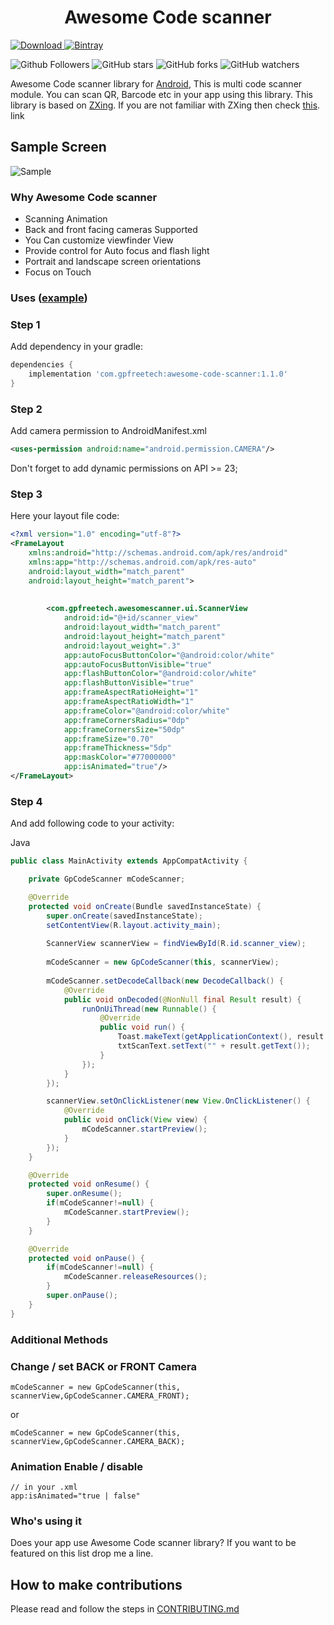 <h1 align="center">Awesome Code scanner </h1>

[ ![Download](https://api.bintray.com/packages/gpfreetech/AwesomeCodeScanner/AwesomeCodeScanner/images/download.svg?version=1.1) ](https://bintray.com/gpfreetech/AwesomeCodeScanner/AwesomeCodeScanner/1.1/link)
[ ![Bintray](https://img.shields.io/badge/Bintray-v1.1-red) ](https://bintray.com/gpfreetech/AwesomeCodeScanner/AwesomeCodeScanner/1.1/link)


![Github Followers](https://img.shields.io/github/followers/govindapaliwal?label=Follow&style=social)
![GitHub stars](https://img.shields.io/github/stars/govindapaliwal/AwesomeCodeScanner?style=social)
![GitHub forks](https://img.shields.io/github/forks/govindapaliwal/AwesomeCodeScanner?style=social)
![GitHub watchers](https://img.shields.io/github/watchers/govindapaliwal/AwesomeCodeScanner?style=social)


Awesome Code scanner library for [Android](https://developer.android.com), 
This is multi code scanner module. You can scan QR, Barcode etc in your app using this library.
This library is based on [ZXing](https://github.com/zxing/zxing). If you are not familiar with ZXing then check [this](https://github.com/zxing/zxing). link 

Sample Screen
------
![Sample][image_sample]

### Why Awesome Code scanner
* Scanning Animation 
* Back and front facing cameras Supported
* You Can customize viewfinder View
* Provide control for Auto focus and flash light 
* Portrait and landscape screen orientations
* Focus on Touch

### Uses ([example](https://github.com))
### Step 1
Add dependency in your gradle:
```gradle
dependencies {
    implementation 'com.gpfreetech:awesome-code-scanner:1.1.0'
}
```
### Step 2
Add camera permission to AndroidManifest.xml
```xml
<uses-permission android:name="android.permission.CAMERA"/>
```
Don't forget to add dynamic permissions on API >= 23;

### Step 3
Here your layout file code:
```xml
<?xml version="1.0" encoding="utf-8"?>
<FrameLayout
    xmlns:android="http://schemas.android.com/apk/res/android"
    xmlns:app="http://schemas.android.com/apk/res-auto"
    android:layout_width="match_parent"
    android:layout_height="match_parent">
    
        
        <com.gpfreetech.awesomescanner.ui.ScannerView
            android:id="@+id/scanner_view"
            android:layout_width="match_parent"
            android:layout_height="match_parent"
            android:layout_weight=".3"
            app:autoFocusButtonColor="@android:color/white"
            app:autoFocusButtonVisible="true"
            app:flashButtonColor="@android:color/white"
            app:flashButtonVisible="true"
            app:frameAspectRatioHeight="1"
            app:frameAspectRatioWidth="1"
            app:frameColor="@android:color/white"
            app:frameCornersRadius="0dp"
            app:frameCornersSize="50dp"
            app:frameSize="0.70"
            app:frameThickness="5dp"
            app:maskColor="#77000000"
            app:isAnimated="true"/>
</FrameLayout>
```
### Step 4
And add following code to your activity:


Java
```java
public class MainActivity extends AppCompatActivity {

    private GpCodeScanner mCodeScanner;

    @Override
    protected void onCreate(Bundle savedInstanceState) {
        super.onCreate(savedInstanceState);
        setContentView(R.layout.activity_main);
        
        ScannerView scannerView = findViewById(R.id.scanner_view);
        
        mCodeScanner = new GpCodeScanner(this, scannerView);
        
        mCodeScanner.setDecodeCallback(new DecodeCallback() {
            @Override
            public void onDecoded(@NonNull final Result result) {
                runOnUiThread(new Runnable() {
                    @Override
                    public void run() {
                        Toast.makeText(getApplicationContext(), result.getText(), Toast.LENGTH_SHORT).show();
                        txtScanText.setText("" + result.getText());
                    }
                });
            }
        });

        scannerView.setOnClickListener(new View.OnClickListener() {
            @Override
            public void onClick(View view) {
                mCodeScanner.startPreview();
            }
        });
    }

    @Override
    protected void onResume() {
        super.onResume();
        if(mCodeScanner!=null) {
            mCodeScanner.startPreview();
        }
    }

    @Override
    protected void onPause() {
        if(mCodeScanner!=null) {
            mCodeScanner.releaseResources();
        }
        super.onPause();
    }
}
```
### Additional Methods

### Change / set BACK or FRONT Camera
```
mCodeScanner = new GpCodeScanner(this, scannerView,GpCodeScanner.CAMERA_FRONT);
```
or
```
mCodeScanner = new GpCodeScanner(this, scannerView,GpCodeScanner.CAMERA_BACK);
```
### Animation Enable / disable
```
// in your .xml 
app:isAnimated="true | false"
```

### Who's using it
Does your app use Awesome Code scanner library? If you want to be featured on this list drop me a line.

## How to make contributions
Please read and follow the steps in [CONTRIBUTING.md](/CONTRIBUTING.md)

[image_sample]:https://raw.githubusercontent.com/GovindaPaliwal/AwesomeCodeScanner/master/screenshots/sample.gif
